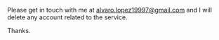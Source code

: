 Please get in touch with me at alvaro.lopez19997@gmail.com and I will delete any account related to the service.

Thanks.